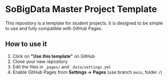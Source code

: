 # SoBigData Master Project Template
This repository is a template for student projects. It is designed to be simple to use and fully compatible with GitHub Pages.

## How to use it

1. Click on **"Use this template"** on GitHub  
2. Clone your new repository  
3. Edit the files in `_pages/` and `_data/settings.yml`  
4. Enable GitHub Pages from **Settings → Pages** (use branch `main`, folder `/`)
